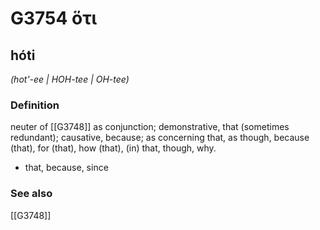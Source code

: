 # G3754 ὅτι

## hóti

_(hot'-ee | HOH-tee | OH-tee)_

### Definition

neuter of [[G3748]] as conjunction; demonstrative, that (sometimes redundant); causative, because; as concerning that, as though, because (that), for (that), how (that), (in) that, though, why.

- that, because, since

### See also

[[G3748]]

